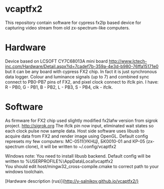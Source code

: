 # vcaptfx2
This repository contain software for cypress fx2lp based device for capturing video stream from old zx-spectrum-like computers.

# Hardware

Device based on LCSOFT CY7C68013A mini board http://www.lctech-inc.com/Hardware/Detail.aspx?id=7cadef7b-359a-4e3d-b980-76ffa15171e0
but it can be any board with cypress FX2 chip.
In fact it is just synchronous data logger. Colour and luminance signals (up to 7) and combined sync connect to PB0-PB7 pins of FX2, and pixel clock connect to ifclk pin.
I have:  R - PB0,  G - PB1, B - PB2, L - PB3,   S - PB4, clk - ifclk.

# Software
As firmware for FX2 chip used slightly modified fx2lafw version from sigrok project. http://sigrok.org
The ifclk pin now input, eliminated wait states so each clock pulse now sample data. 
Host side software uses libusb to acquire data from FX2 and render image using OpenGL.
Default config represets my few computers: МС-0511(УКНЦ), БК0010-01 and КР-05 (zx-spectrum clone), it 
will be written to ~/.config/vcaptfx2

Windows note: You need to install libusb backend. Default config will be written to %USERPROFILE%\AppData\Local\vcaptfx2\
You should edit host/mingw32_cross-compile.cmake to correct path to your windows toolchain.

[Hardware description (rus)]{http://y-salnikov.github.io/vcaptfx2/}